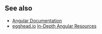## See also

- [Angular Documentation](https://angular.io/docs)
- [egghead.io](https://egghead.io) [In-Depth Angular Resources](https://egghead.io/q/angular)